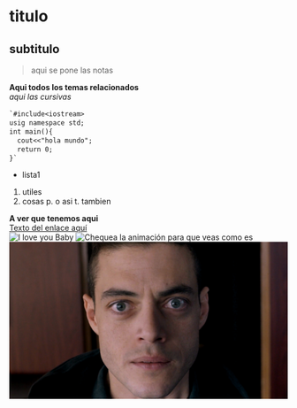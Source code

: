 # titulo  
## subtitulo 
>aqui se pone las notas

**Aqui todos los temas relacionados**  
*aqui las cursivas*

```[c++]
`#include<iostream>
usig namespace std;
int main(){
  cout<<"hola mundo";
  return 0;
}`
```
* lista1
1. utiles
2. cosas
p. o asi
t. tambien

**A ver que tenemos aqui**  
[Texto del enlace aquí](www.pagina.com "Título del enlace")  
![I love you Baby](http://ambicia.com/img/broi-4/queen-marry-640-06.jpg "My love")
![Chequea la animación para que veas como es](https://gph.is/g/E1nWvgd)
![Mr Robot](./imagenes/Elliot.jpg "Dale click para ser hackeado")
